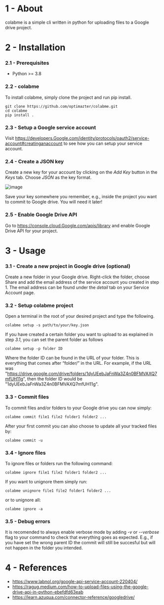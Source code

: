# 1 - About

colabme is a simple cli written in python for uploading files to a Google drive project.


# 2 - Installation

### 2.1 - Prerequisites

* Python >= 3.8

### 2.2 - colabme

To install colabme, simply clone the project and run pip install.
```
git clone https://github.com/optimazter/colabme.git
cd colabme
pip install .
```
### 2.3 - Setup a Google service account

Visit https://developers.Google.com/identity/protocols/oauth2/service-account#creatinganaccount to see how you can setup your service account.

### 2.4 - Create a JSON key

Create a new key for your account by clicking on the *Add Key* button in the *Keys* tab. Choose *JSON* as the key format. 

![image](https://github.com/user-attachments/assets/50c27715-603c-444f-b5f4-94c7e2bc3b83)

Save your key somewhere you remember, e.g., inside the project you want to commit to Google drive. You will need it later!

### 2.5 - Enable Google Drive API

Go to https://console.cloud.Google.com/apis/library and enable Google Drive API for your project.

# 3 - Usage

### 3.1 - Create a new project in Google drive (optional)

Create a new folder in your Google drive. Right-click the folder, choose Share and add the email address of the service account you created in step 1. The email address can be found under the *detail* tab on your Service Account page.

### 3.2 - Setup colabme project

Open a terminal in the root of your desired project and type the following.

```
colabme setup -s path/to/your/key.json
```
If you have created a certain folder you want to upload to as explained in step *3.1*, you can set the parent folder as follows

```
colabme setup -p folder ID
```
Where the folder ID can be found in the URL of your folder. This is everything that comes after “folder/” in the URL. For example, if the URL was "https://drive.google.com/drive/folders/1dyUEebJaFnWa3Z4n0BFMVAXQ7mfUH11g", then the folder ID would be "1dyUEebJaFnWa3Z4n0BFMVAXQ7mfUH11g".

### 3.3 - Commit files

To commit files and/or folders to your Google drive you can now simply:

```
colabme commit file1 file2 folder1 folder2 ...
```
After your first commit you can also choose to update all your tracked files by:

```
colabme commit -u
```

### 3.4 - Ignore files

To ignore files or folders run the following command:

```
colabme ignore file1 file2 folder1 folder2 ...
```

If you want to unignore them simply run:

```
colabme unignore file1 file2 folder1 folder2 ...
```

or to unignore all:

```
colabme ignore -a
```

### 3.5 - Debug errors

It is recomended to always enable verbose mode by adding *-v* or *--verbose* flag to your command to check that everything goes as expected.
E.g., if you have set the wrong parent ID the commit will still be succesful but will not happen in the folder you intended.

# 4 - References

 * https://www.labnol.org/google-api-service-account-220404/
 * https://ragug.medium.com/how-to-upload-files-using-the-google-drive-api-in-python-ebefdfd63eab
 * https://learn.azuqua.com/connector-reference/googledrive/
